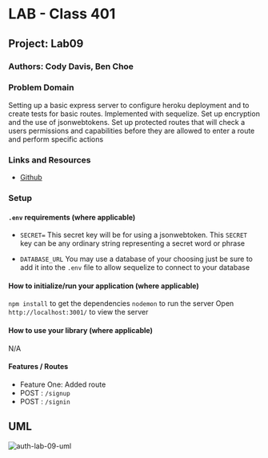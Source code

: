 # LAB - Class 401

## Project: Lab09

### Authors: Cody Davis, Ben Choe

### Problem Domain
Setting up a basic express server to configure heroku deployment and to create tests for basic routes. Implemented with sequelize. Set up encryption and the use of jsonwebtokens. Set up protected routes that will check a users permissions and capabilities before they are allowed to enter a route and perform specific actions

### Links and Resources
- [Github](https://github.com/Cozhee/auth-lab09/pulls)

### Setup

#### `.env` requirements (where applicable)
- `SECRET=`
  This secret key will be for using a jsonwebtoken. This `SECRET` key can be any ordinary string representing a secret word or phrase

- `DATABASE_URL`
  You may use a database of your choosing just be sure to add it into the `.env` file to allow sequelize to connect to your database


#### How to initialize/run your application (where applicable)
`npm install` to get the dependencies
`nodemon` to run the server
Open `http://localhost:3001/` to view the server

#### How to use your library (where applicable)
N/A

#### Features / Routes
- Feature One: Added route
- POST : `/signup`
- POST : `/signin`

## UML
![auth-lab-09-uml](https://user-images.githubusercontent.com/55909913/175998675-182965d1-bb76-47cf-b694-a625f796bcfb.png)
